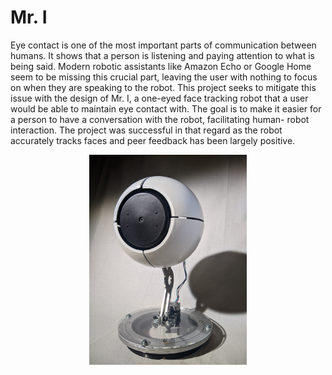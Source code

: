 # Mr. I
Eye contact is one of the most important parts of communication between humans. It
shows that a person is listening and paying attention to what is being said. Modern
robotic assistants like Amazon Echo or Google Home seem to be missing this crucial
part, leaving the user with nothing to focus on when they are speaking to the robot.
This project seeks to mitigate this issue with the design of Mr. I, a one-eyed face
tracking robot that a user would be able to maintain eye contact with. The goal is to
make it easier for a person to have a conversation with the robot, facilitating human-
robot interaction. The project was successful in that regard as the robot accurately
tracks faces and peer feedback has been largely positive.
<p align=center>
<img src="mr_i.jpg" width=50%>
</p>
